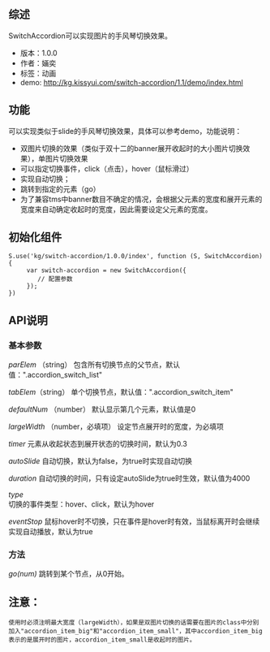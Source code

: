 ## 综述

SwitchAccordion可以实现图片的手风琴切换效果。

* 版本：1.0.0
* 作者：婳奕
* 标签：动画
* demo: http://kg.kissyui.com/switch-accordion/1.1/demo/index.html

## 功能
可以实现类似于slide的手风琴切换效果，具体可以参考demo，功能说明：

* 双图片切换的效果（类似于双十二的banner展开收起时的大小图片切换效果），单图片切换效果
* 可以指定切换事件，click（点击），hover（鼠标滑过）
* 实现自动切换；
* 跳转到指定的元素（go）
* 为了兼容tms中banner数目不确定的情况，会根据父元素的宽度和展开元素的宽度来自动确定收起时的宽度，因此需要设定父元素的宽度。

## 初始化组件
		
    S.use('kg/switch-accordion/1.0.0/index', function (S, SwitchAccordion) {
         var switch-accordion = new SwitchAccordion({
         	// 配置参数
         });
    })

## API说明

### 基本参数
*parElem* （string）
	包含所有切换节点的父节点，默认值：".accordion_switch_list"
      
*tabElem*（string）
	单个切换节点，默认值：".accordion_switch_item"

*defaultNum* （number）
	默认显示第几个元素，默认值是0

*largeWidth* （number，必填项）
	设定节点展开时的宽度，为必填项

*timer* 
	元素从收起状态到展开状态的切换时间，默认为0.3

*autoSlide*
	自动切换，默认为false，为true时实现自动切换

*duration*
      自动切换的时间，只有设定autoSlide为true时生效，默认值为4000

*type*   
	切换的事件类型：hover、click，默认为hover

*eventStop* 
	鼠标hover时不切换，只在事件是hover时有效，当鼠标离开时会继续实现自动播放，默认为true

### 方法

*go(num)* 
	跳转到某个节点，从0开始。


## 注意：
	使用时必须注明最大宽度（largeWidth），如果是双图片切换的话需要在图片的class中分别加入"accordion_item_big"和"accordion_item_small"，其中accordion_item_big表示的是展开时的图片，accordion_item_small是收起时的图片。
